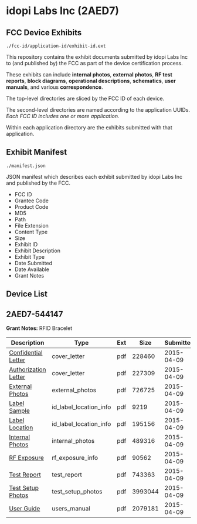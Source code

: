 # idopi Labs Inc (2AED7)
## FCC Device Exhibits

```
./fcc-id/application-id/exhibit-id.ext
```

This repository contains the exhibit documents submitted by idopi Labs Inc to (and published by) the FCC as part of the device certification process.

These exhibits can include **internal photos**, **external photos**, **RF test reports**, **block diagrams**, **operational descriptions**, **schematics**, **user manuals**, and various **correspondence**.

The top-level directories are sliced by the FCC ID of each device.

The second-level directories are named according to the application UUIDs. *Each FCC ID includes one or more application.*

Within each application directory are the exhibits submitted with that application. 

## Exhibit Manifest

```
./manifest.json
```

JSON manifest which describes each exhibit submitted by idopi Labs Inc and published by the FCC.

- FCC ID
- Grantee Code
- Product Code
- MD5
- Path
- File Extension
- Content Type
- Size
- Exhibit ID
- Exhibit Description
- Exhibit Type
- Date Submitted
- Date Available
- Grant Notes

## Device List
## 2AED7-544147
**Grant Notes:** RFID  Bracelet

| Description | Type | Ext | Size | Submitted | Available |
| ----------- | ---- | --- | ---- | --------- | --------- |
| [Confidential Letter](2AED7-544147/f7caa27c23eca3e43d33ccdb6d7520a0/2579482.pdf) | cover_letter | pdf | 228460 | 2015-04-09 | 2015-04-09 |
| [Authorization Letter](2AED7-544147/f7caa27c23eca3e43d33ccdb6d7520a0/2579485.pdf) | cover_letter | pdf | 227309 | 2015-04-09 | 2015-04-09 |
| [External Photos](2AED7-544147/f7caa27c23eca3e43d33ccdb6d7520a0/2579481.pdf) | external_photos | pdf | 726725 | 2015-04-09 | 2015-04-09 |
| [Label Sample](2AED7-544147/f7caa27c23eca3e43d33ccdb6d7520a0/2579483.pdf) | id_label_location_info | pdf | 9219 | 2015-04-09 | 2015-04-09 |
| [Label Location](2AED7-544147/f7caa27c23eca3e43d33ccdb6d7520a0/2579484.pdf) | id_label_location_info | pdf | 195156 | 2015-04-09 | 2015-04-09 |
| [Internal Photos](2AED7-544147/f7caa27c23eca3e43d33ccdb6d7520a0/2579486.pdf) | internal_photos | pdf | 489316 | 2015-04-09 | 2015-04-09 |
| [RF Exposure](2AED7-544147/f7caa27c23eca3e43d33ccdb6d7520a0/2579487.pdf) | rf_exposure_info | pdf | 90562 | 2015-04-09 | 2015-04-09 |
| [Test Report](2AED7-544147/f7caa27c23eca3e43d33ccdb6d7520a0/2579489.pdf) | test_report | pdf | 743363 | 2015-04-09 | 2015-04-09 |
| [Test Setup Photos](2AED7-544147/f7caa27c23eca3e43d33ccdb6d7520a0/2579488.pdf) | test_setup_photos | pdf | 3993044 | 2015-04-09 | 2015-04-09 |
| [User Guide](2AED7-544147/f7caa27c23eca3e43d33ccdb6d7520a0/2579480.pdf) | users_manual | pdf | 2079181 | 2015-04-09 | 2015-04-09 |
